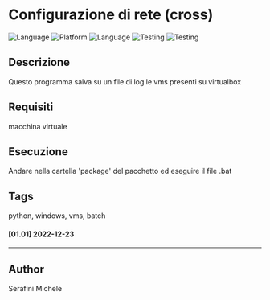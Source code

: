 # Configurazione di rete (cross)


![Language](https://img.shields.io/badge/Spellcheck-Pass-green?style=flat)
![Platform](https://img.shields.io/badge/OS%20platform%20supported-Linux-blue?style=flat)
![Language](https://img.shields.io/badge/Language-Python-yellowgreen?style=flat)
![Testing](https://img.shields.io/badge/PEP8%20CheckOnline-Passing-green)
![Testing](https://img.shields.io/badge/Test-Pass-green)

## Descrizione

Questo programma salva su un file di log le vms presenti su virtualbox

## Requisiti

macchina virtuale

## Esecuzione

Andare nella cartella 'package' del pacchetto ed eseguire il file .bat

## Tags

python, windows, vms, batch

#### [01.01] 2022-12-23

***

## Author

Serafini Michele